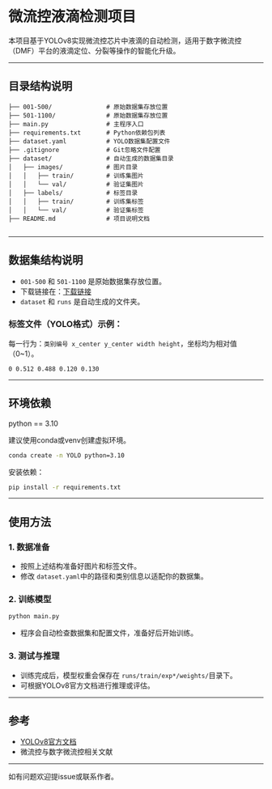 # 微流控液滴检测项目

本项目基于YOLOv8实现微流控芯片中液滴的自动检测，适用于数字微流控（DMF）平台的液滴定位、分裂等操作的智能化升级。

---

## 目录结构说明

```
├── 001-500/               # 原始数据集存放位置
├── 501-1100/              # 原始数据集存放位置
├── main.py                # 主程序入口
├── requirements.txt       # Python依赖包列表
├── dataset.yaml           # YOLO数据集配置文件
├── .gitignore             # Git忽略文件配置
├── dataset/               # 自动生成的数据集目录
│   ├── images/            # 图片目录
│   │   ├── train/         # 训练集图片 
│   │   └── val/           # 验证集图片
│   ├── labels/            # 标签目录
│   │   ├── train/         # 训练集标签
│   │   └── val/           # 验证集标签
├── README.md              # 项目说明文档


```

---

## 数据集结构说明

- `001-500` 和 `501-1100` 是原始数据集存放位置。
- 下载链接在：[下载链接]()
- `dataset` 和 `runs` 是自动生成的文件夹。

### 标签文件（YOLO格式）示例：

每一行为：`类别编号 x_center y_center width height`，坐标均为相对值（0~1）。

```
0 0.512 0.488 0.120 0.130
```

---

## 环境依赖

python == 3.10

建议使用conda或venv创建虚拟环境。

```bash
conda create -n YOLO python=3.10
```

安装依赖：

```bash
pip install -r requirements.txt
```

---

## 使用方法

### 1. 数据准备

- 按照上述结构准备好图片和标签文件。
- 修改 `dataset.yaml`中的路径和类别信息以适配你的数据集。

### 2. 训练模型

```bash
python main.py
```

- 程序会自动检查数据集和配置文件，准备好后开始训练。

### 3. 测试与推理

- 训练完成后，模型权重会保存在 `runs/train/exp*/weights/`目录下。
- 可根据YOLOv8官方文档进行推理或评估。

---

## 参考

- [YOLOv8官方文档](https://docs.ultralytics.com/)
- 微流控与数字微流控相关文献

---

如有问题欢迎提issue或联系作者。
